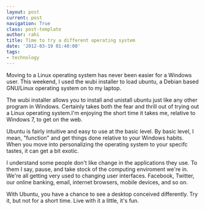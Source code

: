```yaml
---
layout: post
current: post
navigation: True
class: post-template
author: rahi
title: Time to try a different operating system
date: '2012-03-19 01:40:00'
tags:
- technology
---
```


Moving to a Linux operating system has never been easier for a Windows user. This weekend, I used the wubi installer to load ubuntu, a Debian based GNU/Linux operating system on to my laptop.

The wubi installer allows you to install and unistall ubuntu just like any other program in Windows. Certainly takes both the fear and thrill out of trying out a Linux operating system.I'm enjoying the short time it takes me, relative to Windows 7, to get on the web.

Ubuntu is fairly intuitive and easy to use at the basic level. By basic level, I mean, "function" and get things done relative to your Windows habits. When  you move into personalizing the operating system to your specifc tastes, it can get a bit exotic.

I understand some people don't like change in the applications they use. To them I say, pause, and take stock of the computing enviroment we're in. We're all getting very used to changing user interfaces. Facebook, Twitter, our online banking, email, internet browsers, mobile devices, and so on.

With Ubuntu, you have a chance to see a desktop conceived differently. Try it, but not for a short time. Live with it a little, it's fun.
